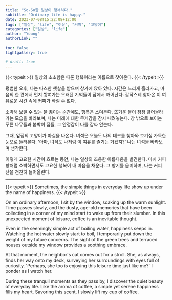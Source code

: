 ```yaml
---
title: "So-So한 일상이 행복하다."
subtitle: "Ordinary life is happy."
date: 2023-07-08T15:22:08+12:00
tags: ["일상", "life", "여유", "커피", "고양이"]
categories: ["일상", "life"]
author: "Young"
authorLink: ""

toc: false
lightgallery: true

# draft: true
---
```

<p> {{< typeit >}}
일상의 소소함은 때론 행복이라는 이름으로 찾아온다.
{{< /typeit >}} </p>

평범한 오후, 나는 따스한 햇살을 받으며 창가에 앉아 있다. 시간은 느리게 흘러가고, 마음의 한 켠에서 먼지 쌓여가는 오래된 기억들이 잠에서 깨어난다. 갑작스레 찾아온 이 여유로운 시간 속에 커피가 빠질 수 없다.

소박해 보일 수 있는 물 끓이는 순간에도, 행복은 스며든다. 뜨거운 물이 점점 끓어올라가는 모습을 바라보며, 나는 미래에 대한 무게감을 잠시 내려놓는다. 창 밖으로 보이는 푸른 나무들과 붙박이 집들, 그 안정감이 나를 감싸 안는다.

그때, 앞집의 고양이가 마실을 나온다. 녀석은 오늘도 나의 데크를 찾아와 호기심 가득한 눈으로 둘러본다. '아마, 녀석도 나처럼 이 여유를 즐기는 거겠지?' 나는 녀석을 바라보며 생각한다.

이렇게 고요한 시간이 흐르는 동안, 나는 일상의 조용한 아름다움을 발견한다. 마치 커피 향처럼 소박하면서도 고요한 행복이 내 마음을 채운다. 그 향기를 음미하며, 나는 커피 잔을 천천히 들어올린다.

----

{{< typeit >}}
Sometimes, the simple things in everyday life show up under the name of happiness.
{{< /typeit >}}

On an ordinary afternoon, I sit by the window, soaking up the warm sunlight. Time passes slowly, and the dusty, age-old memories that have been collecting in a corner of my mind start to wake up from their slumber. In this unexpected moment of leisure, coffee is an inevitable thought.

Even in the seemingly simple act of boiling water, happiness seeps in. Watching the hot water slowly start to boil, I temporarily put down the weight of my future concerns. The sight of the green trees and terraced houses outside my window provides a soothing embrace.

At that moment, the neighbor's cat comes out for a stroll. She, as always, finds her way onto my deck, surveying her surroundings with eyes full of curiosity. 'Perhaps, she too is enjoying this leisure time just like me?' I ponder as I watch her.

During these tranquil moments as they pass by, I discover the quiet beauty of everyday life. Like the aroma of coffee, a simple yet serene happiness fills my heart. Savoring this scent, I slowly lift my cup of coffee.